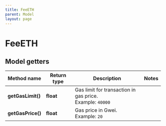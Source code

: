 ```yaml
---
title: FeeETH
parent: Model
layout: page
---
```


# FeeETH

## Model getters

Method name | Return type | Description | Notes
------------ | ------------- | ------------- | -------------
**getGasLimit()** | **float** | Gas limit for transaction in gas price. <br>Example: `40000` |
**getGasPrice()** | **float** | Gas price in Gwei. <br>Example: `20` |

